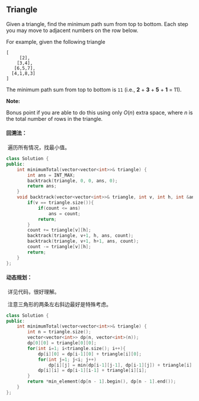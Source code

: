 ## Triangle

Given a triangle, find the minimum path sum from top to bottom. Each step you may move to adjacent numbers on the row below.

For example, given the following triangle

```
[
     [2],
    [3,4],
   [6,5,7],
  [4,1,8,3]
]
```

The minimum path sum from top to bottom is `11` (i.e., **2** + **3** + **5** + **1** = 11).

**Note:**

Bonus point if you are able to do this using only *O*(*n*) extra space, where *n* is the total number of rows in the triangle.

#### 回溯法：

​		遍历所有情况，找最小值。

```c++
class Solution {
public:
    int minimumTotal(vector<vector<int>>& triangle) {
        int ans = INT_MAX;
        backtrack(triangle, 0, 0, ans, 0);
        return ans;
    }
    void backtrack(vector<vector<int>>& triangle, int v, int h, int &ans, int count){
        if(v == triangle.size()){
            if(count <= ans)
                ans = count;
            return;
        }
        count += triangle[v][h];
        backtrack(triangle, v+1, h, ans, count);
        backtrack(triangle, v+1, h+1, ans, count);
        count -= triangle[v][h];
        return;
    }
};
```

#### 动态规划：

​		详见代码，很好理解。

​		注意三角形的两条左右斜边最好是特殊考虑。

```c++
class Solution {
public:
    int minimumTotal(vector<vector<int>>& triangle) {
        int n = triangle.size();
        vector<vector<int>> dp(n, vector<int>(n));
        dp[0][0] = triangle[0][0];
        for(int i=1; i<triangle.size(); i++){
            dp[i][0] = dp[i-1][0] + triangle[i][0];
            for(int j=1; j<i; j++)
                dp[i][j] = min(dp[i-1][j-1], dp[i-1][j]) + triangle[i][j];
            dp[i][i] = dp[i-1][i-1] + triangle[i][i];
        }
        return *min_element(dp[n - 1].begin(), dp[n - 1].end());
    }
};
```

